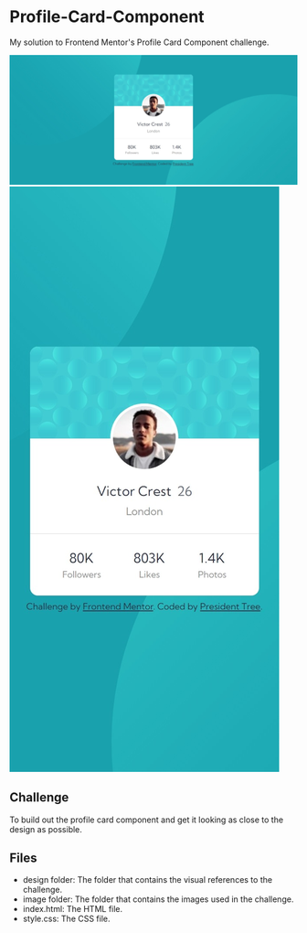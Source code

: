 # Profile-Card-Component
My solution to Frontend Mentor's Profile Card Component challenge.

![Desktop](https://raw.githubusercontent.com/PresidentTree/Profile-Card-Component/main/Profile%20Card%20Component%201.jpeg)
![Mobile](https://raw.githubusercontent.com/PresidentTree/Profile-Card-Component/main/Profile%20Card%20Component%202.jpeg)

## Challenge
To build out the profile card component and get it looking as close to the design as possible. 

## Files
- design folder: The folder that contains the visual references to the challenge.
- image folder: The folder that contains the images used in the challenge.
- index.html: The HTML file.
- style.css: The CSS file.
